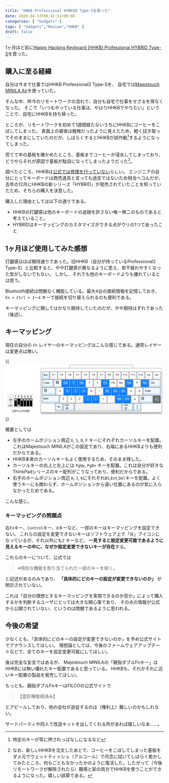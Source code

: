 ```yaml
---
title: "HHKB Professional HYBRID Type-Sを買った"
date: 2020-04-13T00:42:51+09:00
categories: [ "Gadgets" ]
tags: [ "Gadgets","Review","HHKB" ]
draft: false
---
```


1ヶ月ほど前に[Happy Hacking Keyboard (HHKB) Professional HYBRID Type-S](https://www.pfu.fujitsu.com/direct/hhkb/detail_pd-kb800ws.html)を買った。

## 購入に至る経緯

自分は今まで仕事ではHHKB Professional2 Type-Sを、
自宅では[Majestouch MINILA Air](https://www.diatec.co.jp/products/det.php?prod_c=1471)を使っていた。

そんな中、昨今のリモートワークの流れで、自分も自宅で仕事をせざるを得なくなった。
そこで「いつもやっている仕事は、やはりHHKBでやりたい」ということで、自宅にHHKBを持ち帰った。

ところが、リモートワークを初めて1週間経たないうちにHHKBにコーヒーをこぼしてしまった。
表面上の被害は軽微だったように見えたため、軽く拭き取ってそのままにしていたのだが、しばらくするとHHKBが誤作動[^1]するようになってしまった。

[^1]:特定のキーが常に押されっぱなしになるなど

慌てて中の基板を確かめたところ、基板までコーヒーが浸水してしまっており、
どうやらそれが原因で基板が駄目になってしまったようだった[^2]。

[^2]:なお、新しいHHKBを注文したあとで、コーヒーをこぼしてしまった基板をダメ元でウェットティッシュ（アルコール）で丹念に拭いてしばらく乾かしてみたところ、何もごともなかったかのように復活した。したがって（今後リモートワークが解除されたら）職場と家の両方でHHKBを使うことができるようになった。嬉しい誤算である。

調べたところ、HHKBは[公式では修理を行っていない](https://faq.pfu.jp/faq/show/3106?category_id=166&site_domain=hhkb)らしい。
エンジニアの自分にとってキーボードは商売道具と言っても過言ではないため相当ヘコんだが、
去年の12月にHHKBの新シリーズ「HYBRID」が発売されていたことを知っていたため、そちらの購入を決意した。

購入した理由としては以下の通りである。

- HHKBの打鍵感は他のキーボードの追随を許さない唯一無二のものであると考えていること。
- HYBRIDはキーマッピングのカスタマイズができる点がウリの1つであったこと

## 1ヶ月ほど使用してみた感想

打鍵感はほぼ期待通りであった。旧HHKB（自分が持っているProfessional2 Type-S）と比較すると、やや打鍵感が異なるように思え、若干疲れやすくなった気がしないでもない。
しかし、それでも他のキーボードよりも優れているとは思う。

Bluetooth接続は問題なく機能している。最大4台の接続情報を記憶しておき、`Fn + Ctrl + 1～4` キーで接続を切り替えられるのも便利である。

キーマッピングに関してはかなり期待していたのだが、やや期待はずれであった（後述）。

## キーマッピング

現在の自分の `Fn` レイヤーのキーマッピングはこんな感じである。通常レイヤーは変更点は無い。

{{<img src="HHKB.png" alt="現在のキーマッピング"/>}}

概要としては

- 左手のホームポジション周辺 `E`, `S`, `D`, `F` キーにそれぞれカーソルキーを配置。これはMajestouch MINILAがこの設定であり、右端にあるHHKBよりも便利だからである。
- HHKB本来のカーソルキーもよく使用するため、そのまま残した。
- カーソルキーの右上と左上には `PgUp`, `PgDn` キーを配置。これは自分が好きなThinkPadシリーズのキー配列がこうなっており、便利だからである。
- 右手のホームポジション周辺 `H`, `J`, `K`にそれぞれ`BS`,`Ent`,`Del`キーを配置。よく使うキーにも関わらず、ホームポジションから遠い位置にあるのが気に入らなかったためである。

こんな感じ。

### キーマッピングの問題点

右`Fn`キー、`Control`キー、`Q`キーなど、一部のキーはキーマッピングを設定できない。
これらの設定を変更できないキーはソフトウェア上で「☒」アイコンになっているが、それ以外にも`Z` キーなど、
**一見すると設定変更可能であるように見えるキーの中に、なぜか設定変更できないキーが存在**する。

これらのキーについて、公式では

>※特別な機能を割り当てられた一部のキーを除く。

と記述があるのみであり、 **「具体的にどのキーの設定が変更できないのか」** が明示されていない。

これは「自分の理想とするキーマッピングを実現できるのか否か」によって購入するかを判断するユーザにとっては大きな関心事であり、
その点の情報が公式から公開されていない、というのは問題であるように思われる。

## 今後の希望

少なくとも、「具体的にどのキーの設定が変更できないのか」を予め公式サイトでアナウンスしてほしい。
理想論としては、今後のファームウェアアップデートなどで、全てのキーを設定変更可能にしてほしい。

後は完全な妄言ではあるが、
Majestouch MINILAの「親指ダブルFnキー」はHHKBには無い優れたキー配置であると思っている。
HHKBも、それかそれに近いキー配置の製品を発売してほしい。

もっとも、親指ダブルFnキーはFILCOの公式サイトで

>【意匠権取得済み】

とアピールしており、他の会社が追従するのは（権利上）難しいのかもしれない。

サードパーティや同人で改造キットを出してくれる所があれば嬉しいなあ……。